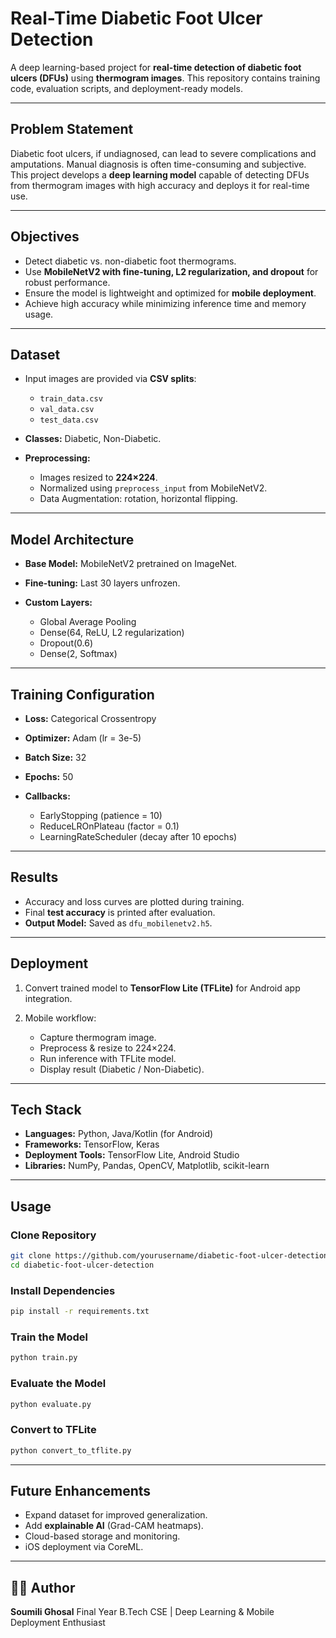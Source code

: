 # Real-Time Diabetic Foot Ulcer Detection

A deep learning-based project for **real-time detection of diabetic foot ulcers (DFUs)** using **thermogram images**. This repository contains training code, evaluation scripts, and deployment-ready models.

---

##  Problem Statement

Diabetic foot ulcers, if undiagnosed, can lead to severe complications and amputations. Manual diagnosis is often time-consuming and subjective. This project develops a **deep learning model** capable of detecting DFUs from thermogram images with high accuracy and deploys it for real-time use.

---

##  Objectives

* Detect diabetic vs. non-diabetic foot thermograms.
* Use **MobileNetV2 with fine-tuning, L2 regularization, and dropout** for robust performance.
* Ensure the model is lightweight and optimized for **mobile deployment**.
* Achieve high accuracy while minimizing inference time and memory usage.

---

##  Dataset

* Input images are provided via **CSV splits**:

  * `train_data.csv`
  * `val_data.csv`
  * `test_data.csv`
* **Classes:** Diabetic, Non-Diabetic.
* **Preprocessing:**

  * Images resized to **224×224**.
  * Normalized using `preprocess_input` from MobileNetV2.
  * Data Augmentation: rotation, horizontal flipping.

---

##  Model Architecture

* **Base Model:** MobileNetV2 pretrained on ImageNet.
* **Fine-tuning:** Last 30 layers unfrozen.
* **Custom Layers:**

  * Global Average Pooling
  * Dense(64, ReLU, L2 regularization)
  * Dropout(0.6)
  * Dense(2, Softmax)

---

##  Training Configuration

* **Loss:** Categorical Crossentropy
* **Optimizer:** Adam (lr = 3e-5)
* **Batch Size:** 32
* **Epochs:** 50
* **Callbacks:**

  * EarlyStopping (patience = 10)
  * ReduceLROnPlateau (factor = 0.1)
  * LearningRateScheduler (decay after 10 epochs)

---

##  Results

* Accuracy and loss curves are plotted during training.
* Final **test accuracy** is printed after evaluation.
* **Output Model:** Saved as `dfu_mobilenetv2.h5`.

---

##  Deployment

1. Convert trained model to **TensorFlow Lite (TFLite)** for Android app integration.
2. Mobile workflow:

   * Capture thermogram image.
   * Preprocess & resize to 224×224.
   * Run inference with TFLite model.
   * Display result (Diabetic / Non-Diabetic).

---

##  Tech Stack

* **Languages:** Python, Java/Kotlin (for Android)
* **Frameworks:** TensorFlow, Keras
* **Deployment Tools:** TensorFlow Lite, Android Studio
* **Libraries:** NumPy, Pandas, OpenCV, Matplotlib, scikit-learn

---

##  Usage

### Clone Repository

```bash
git clone https://github.com/yourusername/diabetic-foot-ulcer-detection.git
cd diabetic-foot-ulcer-detection
```

### Install Dependencies

```bash
pip install -r requirements.txt
```

### Train the Model

```bash
python train.py
```

### Evaluate the Model

```bash
python evaluate.py
```

### Convert to TFLite

```bash
python convert_to_tflite.py
```

---

##  Future Enhancements

* Expand dataset for improved generalization.
* Add **explainable AI** (Grad-CAM heatmaps).
* Cloud-based storage and monitoring.
* iOS deployment via CoreML.

---

## 👨‍💻 Author

**Soumili Ghosal**
Final Year B.Tech CSE | Deep Learning & Mobile Deployment Enthusiast
